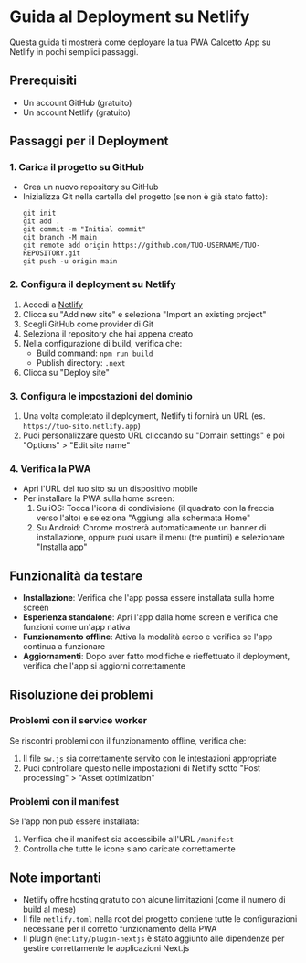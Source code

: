 # Guida al Deployment su Netlify

Questa guida ti mostrerà come deployare la tua PWA Calcetto App su Netlify in pochi semplici passaggi.

## Prerequisiti

- Un account GitHub (gratuito)
- Un account Netlify (gratuito)

## Passaggi per il Deployment

### 1. Carica il progetto su GitHub

- Crea un nuovo repository su GitHub
- Inizializza Git nella cartella del progetto (se non è già stato fatto):
  ```
  git init
  git add .
  git commit -m "Initial commit"
  git branch -M main
  git remote add origin https://github.com/TUO-USERNAME/TUO-REPOSITORY.git
  git push -u origin main
  ```

### 2. Configura il deployment su Netlify

1. Accedi a [Netlify](https://netlify.com)
2. Clicca su "Add new site" e seleziona "Import an existing project"
3. Scegli GitHub come provider di Git
4. Seleziona il repository che hai appena creato
5. Nella configurazione di build, verifica che:
   - Build command: `npm run build`
   - Publish directory: `.next`
6. Clicca su "Deploy site"

### 3. Configura le impostazioni del dominio

1. Una volta completato il deployment, Netlify ti fornirà un URL (es. `https://tuo-sito.netlify.app`)
2. Puoi personalizzare questo URL cliccando su "Domain settings" e poi "Options" > "Edit site name"

### 4. Verifica la PWA

- Apri l'URL del tuo sito su un dispositivo mobile
- Per installare la PWA sulla home screen:
  1. Su iOS: Tocca l'icona di condivisione (il quadrato con la freccia verso l'alto) e seleziona "Aggiungi alla schermata Home"
  2. Su Android: Chrome mostrerà automaticamente un banner di installazione, oppure puoi usare il menu (tre puntini) e selezionare "Installa app"

## Funzionalità da testare

- **Installazione**: Verifica che l'app possa essere installata sulla home screen
- **Esperienza standalone**: Apri l'app dalla home screen e verifica che funzioni come un'app nativa
- **Funzionamento offline**: Attiva la modalità aereo e verifica se l'app continua a funzionare
- **Aggiornamenti**: Dopo aver fatto modifiche e rieffettuato il deployment, verifica che l'app si aggiorni correttamente

## Risoluzione dei problemi

### Problemi con il service worker

Se riscontri problemi con il funzionamento offline, verifica che:

1. Il file `sw.js` sia correttamente servito con le intestazioni appropriate
2. Puoi controllare questo nelle impostazioni di Netlify sotto "Post processing" > "Asset optimization"

### Problemi con il manifest

Se l'app non può essere installata:

1. Verifica che il manifest sia accessibile all'URL `/manifest`
2. Controlla che tutte le icone siano caricate correttamente

## Note importanti

- Netlify offre hosting gratuito con alcune limitazioni (come il numero di build al mese)
- Il file `netlify.toml` nella root del progetto contiene tutte le configurazioni necessarie per il corretto funzionamento della PWA
- Il plugin `@netlify/plugin-nextjs` è stato aggiunto alle dipendenze per gestire correttamente le applicazioni Next.js